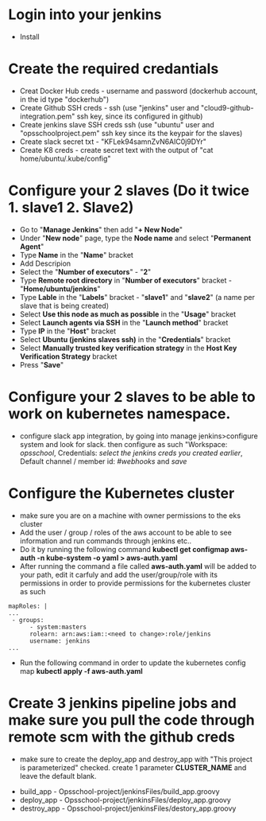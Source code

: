 # Login into your jenkins
- Install

# Create the required credantials
- Creat Docker Hub creds - username and password (dockerhub account, in the id type "dockerhub")
- Create Github SSH creds - ssh (use "jenkins" user and "cloud9-github-integration.pem" ssh key, since its configured in github)
- Create jenkins slave SSH creds ssh (use "ubuntu" user and "opsschoolproject.pem" ssh key since its the keypair for the slaves)
- Create slack secret txt - "KFLek94samnZvN6AlC0j9DYr"
- Create K8 creds - create secret text with the output of "cat home/ubuntu/.kube/config"

# Configure your 2 slaves (Do it twice 1. slave1 2. Slave2)
- Go to "**Manage Jenkins**" then add "**+ New Node**"
- Under "**New node**" page, type the **Node name** and select "**Permanent Agent**"
- Type **Name** in the "**Name**" bracket
- Add Descripion
- Select the "**Number of executors**" - "**2**"
- Type **Remote root directory** in "**Number of executors**" bracket - "**Home/ubuntu/jenkins**"
- Type **Lable** in the "**Labels**" bracket - "**slave1**" and "**slave2**" (a name per slave that is being created)
- Select **Use this node as much as possible** in the "**Usage**" bracket
- Select **Launch agents via SSH** in the "**Launch method**" bracket
- Type **IP** in the "**Host**" bracket
- Select **Ubuntu (jenkins slaves ssh)**  in the "**Credentials**" bracket
- Select **Manually trusted key verification strategy** in the **Host Key Verification Strategy** bracket
- Press "**Save**"

# Configure your 2 slaves to be able to work on kubernetes namespace.
- configure slack app integration, by going into manage jenkins>configure system and look for slack.
then configure as such "Workspace: *opsschool*, Credentials: *select the jenkins creds you created earlier*, Default channel / member id: *#webhooks* and *save*
# Configure the Kubernetes cluster
- make sure you are on a machine with owner permissions to the eks cluster
- Add the user / group / roles of the aws account to be able to see information and run commands through jenkins etc..
- Do it by running the following command **kubectl get configmap aws-auth -n kube-system -o yaml > aws-auth.yaml**
- After running the command a file called **aws-auth.yaml** will be added to your path, edit it carfuly and add the user/group/role with its permissions in order to provide permissions for the kubernetes cluster as such
```
mapRoles: |
...
 - groups:
      - system:masters
      rolearn: arn:aws:iam::<need to change>:role/jenkins
      username: jenkins
...
```
- Run the following command in order to update the kubernetes config map **kubectl apply -f aws-auth.yaml**

# Create 3 jenkins pipeline jobs and make sure you pull the code through remote scm with the github creds
* make sure to create the deploy_app and destroy_app with "This project is parameterized" checked. create 1 parameter **CLUSTER_NAME** and leave the default blank.

- build_app - Opsschool-project/jenkinsFiles/build_app.groovy
- deploy_app - Opsschool-project/jenkinsFiles/deploy_app.groovy
- destroy_app - Opsschool-project/jenkinsFiles/destory_app.groovy
